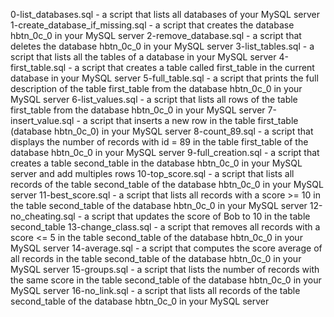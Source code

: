 0-list_databases.sql - a script that lists all databases of your MySQL server
1-create_database_if_missing.sql - a script that creates the database hbtn_0c_0 in your MySQL server
2-remove_database.sql - a script that deletes the database hbtn_0c_0 in your MySQL server
3-list_tables.sql - a script that lists all the tables of a database in your MySQL server
4-first_table.sql - a script that creates a table called first_table in the current database in your MySQL server
5-full_table.sql - a script that prints the full description of the table first_table from the database hbtn_0c_0 in your MySQL server
6-list_values.sql - a script that lists all rows of the table first_table from the database hbtn_0c_0 in your MySQL server
7-insert_value.sql - a script that inserts a new row in the table first_table (database hbtn_0c_0) in your MySQL server
8-count_89.sql - a script that displays the number of records with id = 89 in the table first_table of the database hbtn_0c_0 in your MySQL server
9-full_creation.sql - a script that creates a table second_table in the database hbtn_0c_0 in your MySQL server and add multiples rows
10-top_score.sql - a script that lists all records of the table second_table of the database hbtn_0c_0 in your MySQL server
11-best_score.sql - a script that lists all records with a score >= 10 in the table second_table of the database hbtn_0c_0 in your MySQL server
12-no_cheating.sql - a script that updates the score of Bob to 10 in the table second_table
13-change_class.sql - a script that removes all records with a score <= 5 in the table second_table of the database hbtn_0c_0 in your MySQL server
14-average.sql - a script that computes the score average of all records in the table second_table of the database hbtn_0c_0 in your MySQL server
15-groups.sql - a script that lists the number of records with the same score in the table second_table of the database hbtn_0c_0 in your MySQL server
16-no_link.sql - a script that lists all records of the table second_table of the database hbtn_0c_0 in your MySQL server
